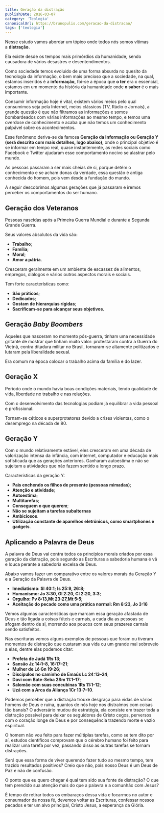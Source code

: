 ```yaml
---
title: Geração da distração
publishDate: 2016-03-07
category: 'Teologia'
canonicalUrl: https://brunopulis.com/geracao-da-distracao/
tags: ['teologia']
---
```


Nesse estudo vamos abordar um tópico onde todos nós somos vítimas a **distração.**

Ela existe desde os tempos mais primórdios da humanidade, sendo causadora de vários desastres e desentendimentos.

Como sociedade temos evoluído de uma forma absurda no quesito da tecnologia da informação, o bem mais precioso que a sociedade, na qual, estamos inseridos é a **informação,** foi-se a época que **o ter** era o essencial, estamos em um momento da história da humanidade onde **o saber** é o mais importante.

Consumir informação hoje é vital, existem vários meios pelo qual consumimos seja pela Internet, meios clássicos (TV, Rádio e Jornais), a grande questão é que não filtramos as informações e somos bombardeados com várias informações ao mesmo tempo, e temos uma overdose de conhecimento e acaba que não temos um conhecimento palpável sobre os acontecimentos.

Esse fenômeno deriva-se da famosa **Geração da Informação ou Geração Y (será descrito com mais detalhes, logo abaixo)**, onde o principal objetivo é se informar em tempo real, quase instantemente, as redes sociais como Facebook e Twitter ajudaram esse comportamento nocivo se alastrar pelo mundo.

As pessoas passaram a ser mais cheias de si, porque detêm o conhecimento e se acham donas da verdade, essa questão é antiga conhecida do homem, pois vem desde a fundação do mundo.

A seguir descobrimos algumas gerações que já passaram e iremos perceber os comportamentos do ser humano.

## Geração dos Veteranos

Pessoas nascidas após a Primeira Guerra Mundial e durante a Segunda Grande Guerra.

Seus valores absolutos da vida são:

- **Trabalho**;
- **Família**;
- **Moral**;
- **Amor a pátria**.

Cresceram geralmente em um ambiente de escassez de alimentos, empregos, diálogos e vários outros aspectos morais e sociais.

Tem forte características como:

- **São práticos**;
- **Dedicados**;
- **Gostam de hierarquias rígidas**;
- **Sacrificam-se para alcançar seus objetivos.**

## Geração _Baby Boombers_

Aqueles que nasceram no momento pós-guerra, tinham uma necessidade gritante de mostrar que tinham muito valor: protestaram contra a Guerra do Vietnã, contra ditadura militar no Brasil, tornaram-se altamente politizados e lutaram pela liberalidade sexual.

Era comum na época colocar o trabalho acima da família e do lazer.

## Geração X

Período onde o mundo havia boas condições materiais, tendo qualidade de vida, liberdade no trabalho e nas relações.

Com o desenvolvimento das tecnologias podiam já equilibrar a vida pessoal e profissional.

Tornam-se céticos e superprotetores devido a crises violentas, como o desemprego na década de 80.

## **Geração Y**

Com o mundo relativamente estável, eles cresceram em uma década de valorização intensa da infância, com internet, computador e educação mais sofisticada que as gerações anteriores. Ganharam autoestima e não se sujeitam a atividades que não fazem sentido a longo prazo.

Características da geração Y:

- **Pais enchendo os filhos de presente (pessoas mimadas)**;
- **Atenção e atividade**;
- **Autoestima**;
- **Multitarefas**;
- **Conseguem o que querem**;
- **Não se sujeitam a tarefas subalternas**
- **Ambiciosos**.
- **Utilização constante de aparelhos eletrônicos, como smartphones e gadgets**.

## Aplicando a Palavra de Deus

A palavra de Deus vai contra todos os princípios morais criados por essa geração da distração, pois segundo as Escrituras a sabedoria humana é vã e louca perante a sabedoria excelsa de Deus.

Abaixo vamos fazer um comparativo entre os valores morais da Geração Y e a Geração da Palavra de Deus.

- **Imediatismo: Sl 40:1; Is 25:9, 26:8;**
- **Humanismo: Jo 3:30, Gl 2:20, Cl 2:20, 3:3;**
- **Orgulho: Pv 8:13,Mt 23:27,Mt 5:5;**
- **Aceitação do pecado como uma prática normal: Rm 6:23, Jo 3:16**

Vemos algumas características que marcam essa geração afastada de Deus e tão ligada a coisas fúteis e carnais, a cada dia as pessoas se afogam dentro de si, morrendo aos poucos com seus prazeres carnais sendo satisfeitos.

Nas escrituras vemos alguns exemplos de pessoas que foram ou tiveram momentos de distração que custaram sua vida ou um grande mal sobreveio a elas, dentre elas podemos citar:

- **Profeta de Judá 1Rs 13**;
- **Sansão Jz 14:1–8, 16:17–21**;
- **Mulher de Ló Gn 19:26**;
- **Discípulos no caminho de Emaús Lc 24:13–24**;
- **Davi com Bate-Seba 2Sm 11:1–17**;
- **Salomão com suas concubinas 1Rs 11:1–12**;
- **Uzá com a Arca da Aliança 1Cr 13:7–10**.

Podemos perceber que a distração trouxe desgraça para vidas de vários homens de Deus e ruína, quantos de nós hoje nos distraímos com coisas tão banais? O adversário mudou de estratégia, ela consiste em trazer toda a distração possível para deixar os seguidores de Cristo cegos, perversos com o coração longe de Deus e por consequência trazendo morte e vazio espiritual.

O homem não vou feito para fazer múltiplas tarefas, como se tem dito por aí, estudos científicos comprovam que o cérebro humano foi feito para realizar uma tarefa por vez, passando disso as outras tarefas se tornam distrações.

Será que essa forma de viver querendo fazer tudo ao mesmo tempo, tem trazido resultados positivos? Creio que não, pois nosso Deus é um Deus de Paz e não de confusão.

O ponto que eu quero chegar é qual tem sido sua fonte de distração? O que tem prendido sua atenção mais do que a palavra e a comunhão com Jesus?

É tempo de retirar todos os embaraços dessa vida e focarmos no autor e consumador da nossa fé, devemos voltar as Escrituras, confessar nossos pecados e ter um alvo principal, Cristo Jesus, a esperança da Glória.

